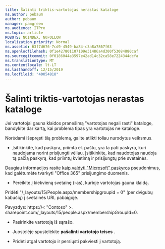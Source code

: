```yaml
---
title: Šalinti triktis-vartotojas nerastas kataloge
ms.author: pebaum
author: pebaum
manager: pamgreen
ms.audience: ITPro
ms.topic: article
ROBOTS: NOINDEX, NOFOLLOW
localization_priority: Normal
ms.assetid: 63f7d676-7cd9-4549-ba84-c3a8a7867f63
ms.openlocfilehash: 0f1e427801107109e31486a4d300f53084880caf
ms.sourcegitcommit: 0f0186044a3597e42ad14c32ca58e7224344dcfa
ms.translationtype: MT
ms.contentlocale: lt-LT
ms.lasthandoff: 12/15/2019
ms.locfileid: "40054818"
---
```

# <a name="troubleshoot-issue---user-not-found-in-directory"></a>Šalinti triktis-vartotojas nerastas kataloge

Jei vartotojai gauna klaidos pranešimą "vartotojas negali rasti" kataloge, bandykite dar kartą, kai problema tipas yra vartotojas ne kataloge.

Norėdami išspręsti šią problemą, galite atlikti toliau nurodytus veiksmus.

- Įsitikinkite, kad paskyra, priimta el. paštu, yra ta pati paskyra, kuri naudojama norint prisijungti vėliau. Įsitikinkite, kad naudotojas naudoja tą pačią paskyrą, kad priimtų kvietimą ir prisijungtų prie svetainės. 

Daugiau informacijos rasite [kaip valdyti "Microsoft" paskyros</a> pseudonimus, kad galėtumėte tvarkyti "Office 365" prisijungimo duomenis](https://support.microsoft.com/help/12407/microsoft-account-how-to-manage-aliases). 

- Pereikite į kiekvieną svetainę (-as), kurioje vartotojas gauna klaidą. 

Pridėti "/_layouts/15/People.aspx/membershipgroupid = 0" (per dvigubų kabučių) į svetainės URL pabaigoje. 

Pavyzdys: https://< "Contoso" >. sharepoint.com/_layouts/15/people.aspx/membershipGroupId=0.

- Pasirinkite vartotoją iš sąrašo.

- Juostelėje spustelėkite **pašalinti vartotojo teises** . 
-  Pridėti atgal vartotojo ir persiųsti pakviesti į vartotoją.

